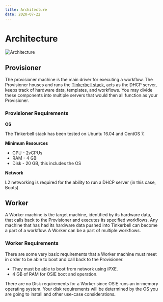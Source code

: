 ```yaml
---
title: Architecture
date: 2020-07-22
---
```


# Architecture

![Architecture]

## Provisioner

The provisioner machine is the main driver for executing a workflow.
The Provisioner houses and runs the [Tinkerbell stack], acts as the DHCP server, keeps track of hardware data, templates, and workflows.
You may divide these components into multiple servers that would then all function as your Provisioner.

### Provisioner Requirements

**OS**

The Tinkerbell stack has been tested on Ubuntu 16.04 and CentOS 7.

**Minimum Resources**

- CPU - 2vCPUs
- RAM - 4 GB
- Disk - 20 GB, this includes the OS

**Network**

L2 networking is required for the ability to run a DHCP server (in this case, Boots).

## Worker

A Worker machine is the target machine, identified by its hardware data, that calls back to the Provisioner and executes its specified workflows.
Any machine that has had its hardware data pushed into Tinkerbell can become a part of a workflow.
A Worker can be a part of multiple workflows.

### Worker Requirements

There are some very basic requirements that a Worker machine must meet in order to be able to boot and call back to the Provisioner.

- They must be able to boot from network using iPXE.
- 4 GB of RAM for OSIE boot and operation.

There are no Disk requirements for a Worker since OSIE runs an in-memory operating system.
Your disk requirements will be determined by the OS you are going to install and other use-case considerations.

[architecture]: /images/architecture-diagram.png
[tinkerbell stack]: /#whats-powering-tinkerbell
